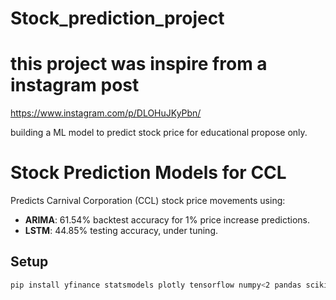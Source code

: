 # Stock_prediction_project

# this project was inspire from a instagram post
https://www.instagram.com/p/DLOHuJKyPbn/

building a ML model to predict stock price for educational propose only. 


# Stock Prediction Models for CCL
Predicts Carnival Corporation (CCL) stock price movements using:
- **ARIMA**: 61.54% backtest accuracy for 1% price increase predictions.
- **LSTM**: 44.85% testing accuracy, under tuning.
## Setup
```bash
pip install yfinance statsmodels plotly tensorflow numpy<2 pandas scikit-learn pandas_market_calendars
